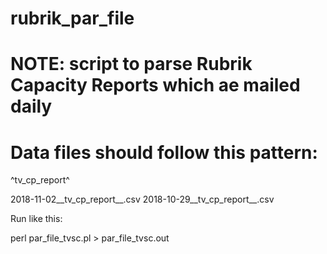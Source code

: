 # rubrik_par_file
# 
# NOTE: script to parse Rubrik Capacity Reports which ae mailed daily
#
# Data files should follow this pattern: 

^tv_cp_report^

2018-11-02__tv_cp_report__.csv
2018-10-29__tv_cp_report__.csv

Run like this:

perl par_file_tvsc.pl > par_file_tvsc.out




